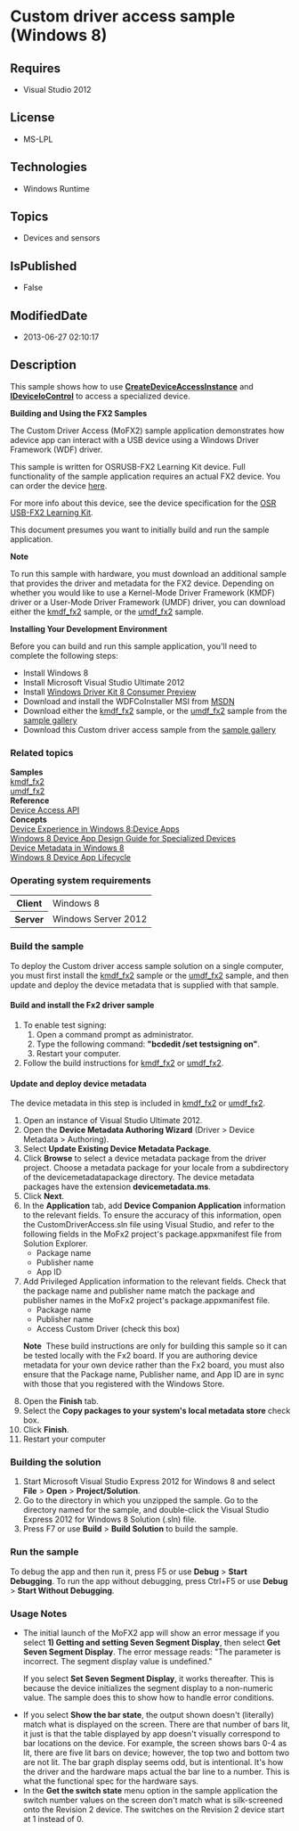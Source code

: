 # Custom driver access sample (Windows 8)
## Requires
* Visual Studio 2012
## License
* MS-LPL
## Technologies
* Windows Runtime
## Topics
* Devices and sensors
## IsPublished
* False
## ModifiedDate
* 2013-06-27 02:10:17
## Description

<div id="mainSection">
<p>This sample shows how to use <a href="http://msdn.microsoft.com/library/windows/apps/hh404237">
<b>CreateDeviceAccessInstance</b></a> and <a href="http://msdn.microsoft.com/library/windows/apps/hh404258">
<b>IDeviceIoControl</b></a> to access a specialized device. </p>
<p><b>Building and Using the FX2 Samples</b></p>
<p>The Custom Driver Access (MoFX2) sample application demonstrates how adevice app can interact with a USB device using a Windows Driver Framework (WDF) driver.</p>
<p>This sample is written for OSRUSB-FX2 Learning Kit device. Full functionality of the sample application requires an actual FX2 device. You can order the device
<a href="http://go.microsoft.com/fwlink/p/?linkid=227221">here</a>.</p>
<p>For more info about this device, see the device specification for the <a href="http://go.microsoft.com/fwlink/p/?linkid=227224">
OSR USB-FX2 Learning Kit</a>.</p>
<p>This document presumes you want to initially build and run the sample application.</p>
<p class="note"><b>Note</b>&nbsp;&nbsp;</p>
<p class="note">To run this sample with hardware, you must download an additional sample that provides the driver and metadata for the FX2 device. Depending on whether you would like to use a Kernel-Mode Driver Framework (KMDF) driver or a User-Mode Driver
 Framework (UMDF) driver, you can download either the <a href="http://msdn.microsoft.com/library/windows/apps/">
kmdf_fx2</a> sample, or the <a href="http://msdn.microsoft.com/library/windows/apps/">
umdf_fx2</a> sample.</p>
<p></p>
<p><b>Installing Your Development Environment</b></p>
<p>Before you can build and run this sample application, you'll need to complete the following steps:</p>
<ul>
<li>Install Windows&nbsp;8 </li><li>Install Microsoft Visual Studio Ultimate&nbsp;2012 </li><li>Install <a href="http://go.microsoft.com/fwlink/p/?linkid=246559">Windows Driver Kit 8 Consumer Preview</a>
</li><li>Download and install the WDFCoInstaller MSI from <a href="http://go.microsoft.com/fwlink/p/?linkid=226396">
MSDN</a> </li><li>Download either the <a href="http://msdn.microsoft.com/library/windows/apps/">
kmdf_fx2</a> sample, or the <a href="http://msdn.microsoft.com/library/windows/apps/">
umdf_fx2</a> sample from the <a href="http://go.microsoft.com/fwlink/p/?linkid=246562">
sample gallery</a> </li><li>Download this Custom driver access sample from the <a href="http://go.microsoft.com/fwlink/p/?linkid=246562">
sample gallery</a> </li></ul>
<h3><a id="related_topics"></a>Related topics</h3>
<dl><dt><b>Samples</b> </dt><dt><a href="http://msdn.microsoft.com/library/windows/apps/">kmdf_fx2</a> </dt><dt><a href="http://msdn.microsoft.com/library/windows/apps/">umdf_fx2</a> </dt><dt><b>Reference</b> </dt><dt><a href="http://msdn.microsoft.com/library/windows/apps/hh404244">Device Access API</a>
</dt><dt><b>Concepts</b> </dt><dt><a href="http://go.microsoft.com/fwlink/p/?linkid=241442">Device Experience in Windows 8:Device Apps</a>
</dt><dt><a href="http://go.microsoft.com/fwlink/p/?linkid=241447">Windows 8 Device App Design Guide for Specialized Devices</a>
</dt><dt><a href="http://go.microsoft.com/fwlink/p/?linkid=241443">Device Metadata in Windows 8</a>
</dt><dt><a href="http://go.microsoft.com/fwlink/p/?linkid=246571">Windows 8 Device App Lifecycle</a>
</dt></dl>
<h3>Operating system requirements</h3>
<table>
<tbody>
<tr>
<th>Client</th>
<td><dt>Windows&nbsp;8 </dt></td>
</tr>
<tr>
<th>Server</th>
<td><dt>Windows Server&nbsp;2012 </dt></td>
</tr>
</tbody>
</table>
<h3>Build the sample</h3>
<p>To deploy the Custom driver access sample solution on a single computer, you must first install the
<a href="http://msdn.microsoft.com/library/windows/apps/">kmdf_fx2</a> sample or the
<a href="http://msdn.microsoft.com/library/windows/apps/">umdf_fx2</a> sample, and then update and deploy the device metadata that is supplied with that sample.
</p>
<h4><a id="Build_and_install_the_Fx2_driver_sample"></a><a id="build_and_install_the_fx2_driver_sample"></a><a id="BUILD_AND_INSTALL_THE_FX2_DRIVER_SAMPLE"></a>Build and install the Fx2 driver sample</h4>
<ol>
<li>To enable test signing:
<ol>
<li>Open a command prompt as administrator. </li><li>Type the following command: <b>&quot;bcdedit /set testsigning on&quot;</b>. </li><li>Restart your computer. </li></ol>
</li><li>Follow the build instructions for <a href="http://msdn.microsoft.com/library/windows/apps/">
kmdf_fx2</a> or <a href="http://msdn.microsoft.com/library/windows/apps/">umdf_fx2</a>.
</li></ol>
<h4><a id="Update_and_deploy_device_metadata"></a><a id="update_and_deploy_device_metadata"></a><a id="UPDATE_AND_DEPLOY_DEVICE_METADATA"></a>Update and deploy device metadata</h4>
<p>The device metadata in this step is included in <a href="http://msdn.microsoft.com/library/windows/apps/">
kmdf_fx2</a> or <a href="http://msdn.microsoft.com/library/windows/apps/">umdf_fx2</a>.</p>
<ol>
<li>Open an instance of Visual Studio Ultimate&nbsp;2012. </li><li>Open the <b>Device Metadata Authoring Wizard</b> (Driver &gt; Device Metadata &gt; Authoring).
</li><li>Select <b>Update Existing Device Metadata Package</b>. </li><li>Click <b>Browse</b> to select a device metadata package from the driver project. Choose a metadata package for your locale from a subdirectory of the devicemetadatapackage directory. The device metadata packages have the extension
<b>devicemetadata.ms</b>. </li><li>Click <b>Next</b>. </li><li>In the <b>Application</b> tab, add <b>Device Companion Application</b> information to the relevant fields. To ensure the accuracy of this information, open the CustomDriverAccess.sln file using Visual Studio, and refer to the following fields in the MoFx2
 project's package.appxmanifest file from Solution Explorer.
<ul>
<li>Package name </li><li>Publisher name </li><li>App ID </li></ul>
</li><li>Add Privileged Application information to the relevant fields. Check that the package name and publisher name match the package and publisher names in the MoFx2 project's package.appxmanifest file.
<ul>
<li>Package name </li><li>Publisher name </li><li>Access Custom Driver (check this box) </li></ul>
<p class="note"><b>Note</b>&nbsp;&nbsp;These build instructions are only for building this sample so it can be tested locally with the Fx2 board. If you are authoring device metadata for your own device rather than the Fx2 board, you must also ensure that the Package
 name, Publisher name, and App ID are in sync with those that you registered with the Windows Store.
</p>
</li><li>Open the <b>Finish</b> tab. </li><li>Select the <b>Copy packages to your system's local metadata store</b> check box.
</li><li>Click <b>Finish</b>. </li><li>Restart your computer </li></ol>
<h3><a id="Building_the_solution"></a><a id="building_the_solution"></a><a id="BUILDING_THE_SOLUTION"></a>Building the solution</h3>
<ol>
<li>Start Microsoft Visual Studio Express&nbsp;2012 for Windows&nbsp;8 and select <b>File</b> &gt;
<b>Open</b> &gt; <b>Project/Solution</b>. </li><li>Go to the directory in which you unzipped the sample. Go to the directory named for the sample, and double-click the Visual Studio Express&nbsp;2012 for Windows&nbsp;8 Solution (.sln) file.
</li><li>Press F7 or use <b>Build</b> &gt; <b>Build Solution</b> to build the sample. </li></ol>
<h3>Run the sample</h3>
<p>To debug the app and then run it, press F5 or use <b>Debug</b> &gt; <b>Start Debugging</b>. To run the app without debugging, press Ctrl&#43;F5 or use
<b>Debug</b> &gt; <b>Start Without Debugging</b>.</p>
<h3><a id="Usage_Notes"></a><a id="usage_notes"></a><a id="USAGE_NOTES"></a>Usage Notes</h3>
<ul>
<li>The initial launch of the MoFX2 app will show an error message if you select <b>
1) Getting and setting Seven Segment Display</b>, then select <b>Get Seven Segment Display</b>. The error message reads: &quot;The parameter is incorrect. The segment display value is undefined.&quot;
<p>If you select <b>Set Seven Segment Display</b>, it works thereafter. This is because the device initializes the segment display to a non-numeric value. The sample does this to show how to handle error conditions.</p>
</li><li>If you select <b>Show the bar state</b>, the output shown doesn't (literally) match what is displayed on the screen. There are that number of bars lit, it just is that the table displayed by app doesn't visually correspond to bar locations on the device.
 For example, the screen shows bars 0-4 as lit, there are five lit bars on device; however, the top two and bottom two are not lit. The bar graph display seems odd, but is intentional. It's how the driver and the hardware maps actual the bar line to a number.
 This is what the functional spec for the hardware says. </li><li>In the <b>Get the switch state</b> menu option in the sample application the switch number values on the screen don't match what is silk-screened onto the Revision 2 device. The switches on the Revision 2 device start at 1 instead of 0.
</li></ul>
</div>
